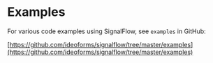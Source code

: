 # Examples

For various code examples using SignalFlow, see `examples` in GitHub:

[https://github.com/ideoforms/signalflow/tree/master/examples](https://github.com/ideoforms/signalflow/tree/master/examples)
